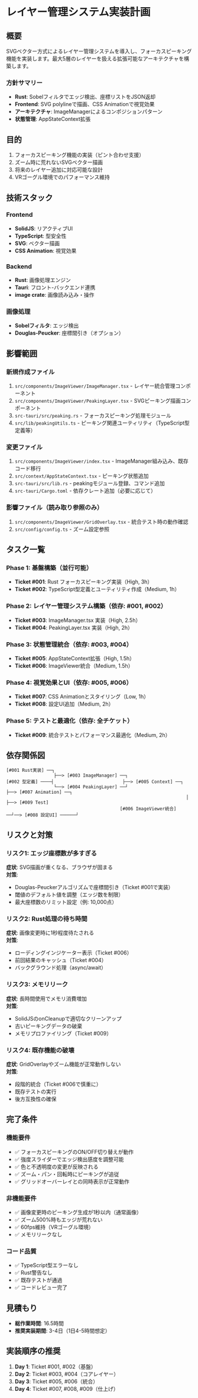 # レイヤー管理システム実装計画

## 概要
SVGベクター方式によるレイヤー管理システムを導入し、フォーカスピーキング機能を実装します。最大5層のレイヤーを扱える拡張可能なアーキテクチャを構築します。

### 方針サマリー
- **Rust**: Sobelフィルタでエッジ検出、座標リストをJSON返却
- **Frontend**: SVG polylineで描画、CSS Animationで視覚効果
- **アーキテクチャ**: ImageManagerによるコンポジションパターン
- **状態管理**: AppStateContext拡張

## 目的
1. フォーカスピーキング機能の実装（ピント合わせ支援）
2. ズーム時に荒れないSVGベクター描画
3. 将来のレイヤー追加に対応可能な設計
4. VRゴーグル環境でのパフォーマンス維持

## 技術スタック

### Frontend
- **SolidJS**: リアクティブUI
- **TypeScript**: 型安全性
- **SVG**: ベクター描画
- **CSS Animation**: 視覚効果

### Backend
- **Rust**: 画像処理エンジン
- **Tauri**: フロント-バックエンド連携
- **image crate**: 画像読み込み・操作

### 画像処理
- **Sobelフィルタ**: エッジ検出
- **Douglas-Peucker**: 座標間引き（オプション）

## 影響範囲

### 新規作成ファイル
1. `src/components/ImageViewer/ImageManager.tsx` - レイヤー統合管理コンポーネント
2. `src/components/ImageViewer/PeakingLayer.tsx` - SVGピーキング描画コンポーネント
3. `src-tauri/src/peaking.rs` - フォーカスピーキング処理モジュール
4. `src/lib/peakingUtils.ts` - ピーキング関連ユーティリティ（TypeScript型定義等）

### 変更ファイル
1. `src/components/ImageViewer/index.tsx` - ImageManager組み込み、既存コード移行
2. `src/context/AppStateContext.tsx` - ピーキング状態追加
3. `src-tauri/src/lib.rs` - peakingモジュール登録、コマンド追加
4. `src-tauri/Cargo.toml` - 依存クレート追加（必要に応じて）

### 影響ファイル（読み取り参照のみ）
1. `src/components/ImageViewer/GridOverlay.tsx` - 統合テスト時の動作確認
2. `src/config/config.ts` - ズーム設定参照

## タスク一覧

### Phase 1: 基盤構築（並行可能）
- **Ticket #001**: Rust フォーカスピーキング実装（High, 3h）
- **Ticket #002**: TypeScript型定義とユーティリティ作成（Medium, 1h）

### Phase 2: レイヤー管理システム構築（依存: #001, #002）
- **Ticket #003**: ImageManager.tsx 実装（High, 2.5h）
- **Ticket #004**: PeakingLayer.tsx 実装（High, 2h）

### Phase 3: 状態管理統合（依存: #003, #004）
- **Ticket #005**: AppStateContext拡張（High, 1.5h）
- **Ticket #006**: ImageViewer統合（Medium, 1.5h）

### Phase 4: 視覚効果とUI（依存: #005, #006）
- **Ticket #007**: CSS Animationとスタイリング（Low, 1h）
- **Ticket #008**: 設定UI追加（Medium, 2h）

### Phase 5: テストと最適化（依存: 全チケット）
- **Ticket #009**: 統合テストとパフォーマンス最適化（Medium, 2h）

## 依存関係図
```
[#001 Rust実装] ──┐
                  ├──> [#003 ImageManager] ──┐
[#002 型定義] ────┤                          ├──> [#005 Context] ──┐
                  └──> [#004 PeakingLayer] ──┘                     ├──> [#007 Animation] ──┐
                                                                    │                        ├──> [#009 Test]
                                           [#006 ImageViewer統合] ──┘──> [#008 設定UI] ──────┘
```

## リスクと対策

### リスク1: エッジ座標数が多すぎる
**症状**: SVG描画が重くなる、ブラウザが固まる  
**対策**:
- Douglas-Peuckerアルゴリズムで座標間引き（Ticket #001で実装）
- 閾値のデフォルト値を調整（エッジ数を制限）
- 最大座標数のリミット設定（例: 10,000点）

### リスク2: Rust処理の待ち時間
**症状**: 画像変更時に1秒程度待たされる  
**対策**:
- ローディングインジケーター表示（Ticket #006）
- 前回結果のキャッシュ（Ticket #004）
- バックグラウンド処理（async/await）

### リスク3: メモリリーク
**症状**: 長時間使用でメモリ消費増加  
**対策**:
- SolidJSのonCleanupで適切なクリーンアップ
- 古いピーキングデータの破棄
- メモリプロファイリング（Ticket #009）

### リスク4: 既存機能の破壊
**症状**: GridOverlayやズーム機能が正常動作しない  
**対策**:
- 段階的統合（Ticket #006で慎重に）
- 既存テストの実行
- 後方互換性の確保

## 完了条件

### 機能要件
- ✅ フォーカスピーキングのON/OFF切り替えが動作
- ✅ 強度スライダーでエッジ検出感度を調整可能
- ✅ 色と不透明度の変更が反映される
- ✅ ズーム・パン・回転時にピーキングが追従
- ✅ グリッドオーバーレイとの同時表示が正常動作

### 非機能要件
- ✅ 画像変更時のピーキング生成が1秒以内（通常画像）
- ✅ ズーム500%時もエッジが荒れない
- ✅ 60fps維持（VRゴーグル環境）
- ✅ メモリリークなし

### コード品質
- ✅ TypeScript型エラーなし
- ✅ Rust警告なし
- ✅ 既存テストが通過
- ✅ コードレビュー完了

## 見積もり
- **総作業時間**: 16.5時間
- **推奨実装期間**: 3-4日（1日4-5時間想定）

## 実装順序の推奨
1. **Day 1**: Ticket #001, #002（基盤）
2. **Day 2**: Ticket #003, #004（コアレイヤー）
3. **Day 3**: Ticket #005, #006（統合）
4. **Day 4**: Ticket #007, #008, #009（仕上げ）
